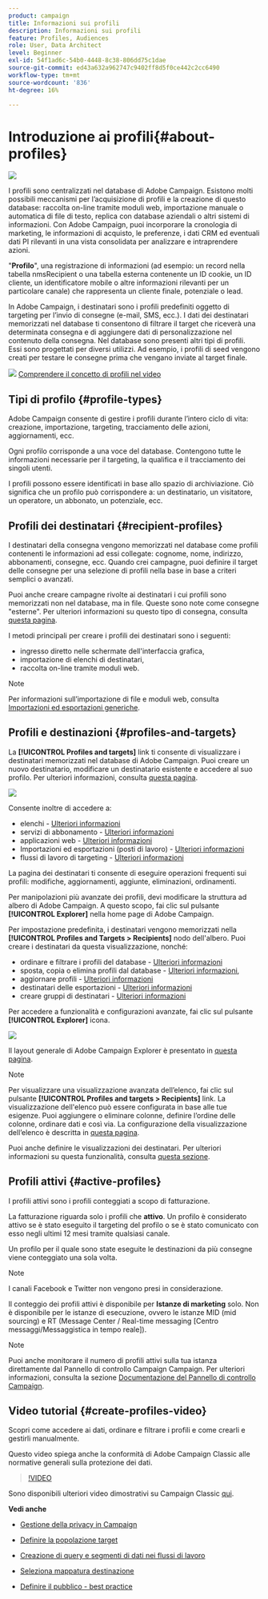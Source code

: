 ```yaml
---
product: campaign
title: Informazioni sui profili
description: Informazioni sui profili
feature: Profiles, Audiences
role: User, Data Architect
level: Beginner
exl-id: 54f1ad6c-54b0-4448-8c38-806dd75c1dae
source-git-commit: ed43a632a962747c9402ff8d5f0ce442c2cc6490
workflow-type: tm+mt
source-wordcount: '836'
ht-degree: 16%

---
```


# Introduzione ai profili{#about-profiles}

![](../../assets/common.svg)

I profili sono centralizzati nel database di Adobe Campaign. Esistono molti possibili meccanismi per l’acquisizione di profili e la creazione di questo database: raccolta on-line tramite moduli web, importazione manuale o automatica di file di testo, replica con database aziendali o altri sistemi di informazioni. Con Adobe Campaign, puoi incorporare la cronologia di marketing, le informazioni di acquisto, le preferenze, i dati CRM ed eventuali dati PI rilevanti in una vista consolidata per analizzare e intraprendere azioni.

&quot;**Profilo**&quot;, una registrazione di informazioni (ad esempio: un record nella tabella nmsRecipient o una tabella esterna contenente un ID cookie, un ID cliente, un identificatore mobile o altre informazioni rilevanti per un particolare canale) che rappresenta un cliente finale, potenziale o lead.

In Adobe Campaign, i destinatari sono i profili predefiniti oggetto di targeting per l’invio di consegne (e-mail, SMS, ecc.). I dati dei destinatari memorizzati nel database ti consentono di filtrare il target che riceverà una determinata consegna e di aggiungere dati di personalizzazione nel contenuto della consegna. Nel database sono presenti altri tipi di profili. Essi sono progettati per diversi utilizzi. Ad esempio, i profili di seed vengono creati per testare le consegne prima che vengano inviate al target finale.

![](assets/do-not-localize/how-to-video.png) [Comprendere il concetto di profili nel video](#create-profiles-video)

## Tipi di profilo {#profile-types}

Adobe Campaign consente di gestire i profili durante l’intero ciclo di vita: creazione, importazione, targeting, tracciamento delle azioni, aggiornamenti, ecc.

Ogni profilo corrisponde a una voce del database. Contengono tutte le informazioni necessarie per il targeting, la qualifica e il tracciamento dei singoli utenti.

I profili possono essere identificati in base allo spazio di archiviazione. Ciò significa che un profilo può corrispondere a: un destinatario, un visitatore, un operatore, un abbonato, un potenziale, ecc.

## Profili dei destinatari {#recipient-profiles}

I destinatari della consegna vengono memorizzati nel database come profili contenenti le informazioni ad essi collegate: cognome, nome, indirizzo, abbonamenti, consegne, ecc. Quando crei campagne, puoi definire il target delle consegne per una selezione di profili nella base in base a criteri semplici o avanzati.

Puoi anche creare campagne rivolte ai destinatari i cui profili sono memorizzati non nel database, ma in file. Queste sono note come consegne &quot;esterne&quot;. Per ulteriori informazioni su questo tipo di consegna, consulta [questa pagina](../../delivery/using/steps-defining-the-target-population.md#selecting-external-recipients).

I metodi principali per creare i profili dei destinatari sono i seguenti:

* ingresso diretto nelle schermate dell&#39;interfaccia grafica,
* importazione di elenchi di destinatari,
* raccolta on-line tramite moduli web.

>[!NOTE]
>
>Per informazioni sull’importazione di file e moduli web, consulta [Importazioni ed esportazioni generiche](../../platform/using/get-started-data-import-export.md).

## Profili e destinazioni {#profiles-and-targets}

La **[!UICONTROL Profiles and targets]** link ti consente di visualizzare i destinatari memorizzati nel database di Adobe Campaign. Puoi creare un nuovo destinatario, modificare un destinatario esistente e accedere al suo profilo. Per ulteriori informazioni, consulta [questa pagina](../../platform/using/editing-a-profile.md).

![](assets/d_ncs_user_interface_target_link.png)

Consente inoltre di accedere a:

* elenchi - [Ulteriori informazioni](../../platform/using/creating-and-managing-lists.md)
* servizi di abbonamento - [Ulteriori informazioni](../../delivery/using/managing-subscriptions.md)
* applicazioni web - [Ulteriori informazioni](../../web/using/about-web-applications.md)
* Importazioni ed esportazioni (posti di lavoro) - [Ulteriori informazioni](../../platform/using/about-generic-imports-exports.md)
* flussi di lavoro di targeting - [Ulteriori informazioni](../../workflow/using/building-a-workflow.md#implementation-steps-)

La pagina dei destinatari ti consente di eseguire operazioni frequenti sui profili: modifiche, aggiornamenti, aggiunte, eliminazioni, ordinamenti.

Per manipolazioni più avanzate dei profili, devi modificare la struttura ad albero di Adobe Campaign. A questo scopo, fai clic sul pulsante **[!UICONTROL Explorer]** nella home page di Adobe Campaign.

Per impostazione predefinita, i destinatari vengono memorizzati nella **[!UICONTROL Profiles and Targets > Recipients]** nodo dell&#39;albero. Puoi creare i destinatari da questa visualizzazione, nonché:

* ordinare e filtrare i profili del database - [Ulteriori informazioni](../../platform/using/filtering-options.md)
* sposta, copia o elimina profili dal database - [Ulteriori informazioni](../../platform/using/managing-profiles.md),
* aggiornare profili - [Ulteriori informazioni](../../platform/using/updating-data.md)
* destinatari delle esportazioni - [Ulteriori informazioni](../../platform/using/exporting-and-importing-profiles.md)
* creare gruppi di destinatari - [Ulteriori informazioni](../../platform/using/creating-and-managing-lists.md)

Per accedere a funzionalità e configurazioni avanzate, fai clic sul pulsante **[!UICONTROL Explorer]** icona.

![](assets/d_ncs_user_interface01.png)

Il layout generale di Adobe Campaign Explorer è presentato in [questa pagina](../../platform/using/adobe-campaign-explorer.md).

>[!NOTE]
>
>Per visualizzare una visualizzazione avanzata dell’elenco, fai clic sul pulsante **[!UICONTROL Profiles and targets > Recipients]** link. La visualizzazione dell&#39;elenco può essere configurata in base alle tue esigenze. Puoi aggiungere o eliminare colonne, definire l’ordine delle colonne, ordinare dati e così via. La configurazione della visualizzazione dell’elenco è descritta in [questa pagina](../../platform/using/adobe-campaign-ui-lists.md).
>
>Puoi anche definire le visualizzazioni dei destinatari. Per ulteriori informazioni su questa funzionalità, consulta [questa sezione](../../platform/using/access-management-folders.md).

## Profili attivi {#active-profiles}

I profili attivi sono i profili conteggiati a scopo di fatturazione.

La fatturazione riguarda solo i profili che **attivo**. Un profilo è considerato attivo se è stato eseguito il targeting del profilo o se è stato comunicato con esso negli ultimi 12 mesi tramite qualsiasi canale.

Un profilo per il quale sono state eseguite le destinazioni da più consegne viene conteggiato una sola volta.

>[!NOTE]
>
>I canali Facebook e Twitter non vengono presi in considerazione.

Il conteggio dei profili attivi è disponibile per **Istanze di marketing** solo. Non è disponibile per le istanze di esecuzione, ovvero le istanze MID (mid sourcing) e RT (Message Center / Real-time messaging [Centro messaggi/Messaggistica in tempo reale]).

>[!NOTE]
>
>Puoi anche monitorare il numero di profili attivi sulla tua istanza direttamente dal Pannello di controllo Campaign Campaign. Per ulteriori informazioni, consulta la sezione [Documentazione del Pannello di controllo Campaign](https://experienceleague.adobe.com/docs/control-panel/using/performance-monitoring/active-profiles-monitoring.html).

## Video tutorial {#create-profiles-video}

Scopri come accedere ai dati, ordinare e filtrare i profili e come crearli e gestirli manualmente.

Questo video spiega anche la conformità di Adobe Campaign Classic alle normative generali sulla protezione dei dati.

>[!VIDEO](https://video.tv.adobe.com/v/35611?quality=12)

Sono disponibili ulteriori video dimostrativi su Campaign Classic [qui](https://experienceleague.adobe.com/docs/campaign-classic-learn/tutorials/overview.html?lang=it).

**Vedi anche**

* [Gestione della privacy in Campaign](https://helpx.adobe.com/it/campaign/kb/acc-privacy.html)

* [Definire la popolazione target](../../delivery/using/define-the-right-audience.md)

* [Creazione di query e segmenti di dati nei flussi di lavoro](../../workflow/using/targeting-data.md)

* [Seleziona mappatura destinazione](../../delivery/using/selecting-a-target-mapping.md)

* [Definire il pubblico - best practice](../../delivery/using/define-the-right-audience.md)
